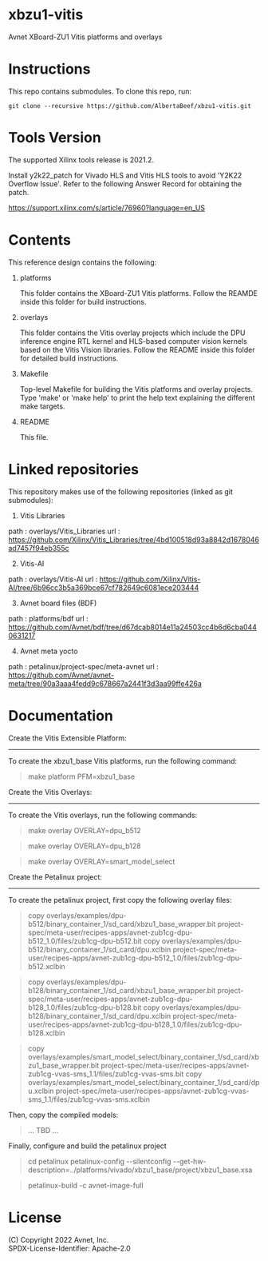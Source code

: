 # xbzu1-vitis
Avnet XBoard-ZU1 Vitis platforms and overlays 

# Instructions

This repo contains submodules. To clone this repo, run:
```
git clone --recursive https://github.com/AlbertaBeef/xbzu1-vitis.git
```

# Tools Version

The supported Xilinx tools release is 2021.2.

Install y2k22_patch for Vivado HLS and Vitis HLS tools to avoid 'Y2K22 Overflow Issue'.
Refer to the following Answer Record for obtaining the patch.

https://support.xilinx.com/s/article/76960?language=en_US

# Contents

This reference design contains the following:

1. platforms

   This folder contains the XBoard-ZU1 Vitis platforms. Follow the REAMDE inside this
   folder for build instructions.

2. overlays

   This folder contains the Vitis overlay projects which include the DPU
   inference engine RTL kernel and HLS-based computer vision kernels based on
   the Vitis Vision libraries. Follow the README inside this folder for detailed
   build instructions.

3. Makefile

   Top-level Makefile for building the Vitis platforms and overlay projects.
   Type 'make' or 'make help' to print the help text explaining the different
   make targets.

4. README

   This file.


# Linked repositories

This repository makes use of the following repositories (linked as git submodules):

1. Vitis Libraries

path : overlays/Vitis_Libraries
url  : https://github.com/Xilinx/Vitis_Libraries/tree/4bd100518d93a8842d1678046ad7457f94eb355c

2. Vitis-AI

path : overlays/Vitis-AI
url  : https://github.com/Xilinx/Vitis-AI/tree/6b96cc3b5a369bce67cf782649c6081ece203444

3. Avnet board files (BDF)

path : platforms/bdf
url  : https://github.com/Avnet/bdf/tree/d67dcab8014e11a24503cc4b6d6cba0440631217

4. Avnet meta yocto

path : petalinux/project-spec/meta-avnet
url  : https://github.com/Avnet/avnet-meta/tree/90a3aaa4fedd9c678667a2441f3d3aa99ffe426a


# Documentation

Create the Vitis Extensible Platform:
*************************************
To create the xbzu1_base Vitis platforms, run the following command:

> make platform PFM=xbzu1_base

Create the Vitis Overlays:
**************************
To create the Vitis overlays, run the following commands:

> make overlay OVERLAY=dpu_b512

> make overlay OVERLAY=dpu_b128

> make overlay OVERLAY=smart_model_select


Create the Petalinux project:
**************************
To create the petalinux project, first copy the following overlay files:

> copy overlays/examples/dpu-b512/binary_container_1/sd_card/xbzu1_base_wrapper.bit project-spec/meta-user/recipes-apps/avnet-zub1cg-dpu-b512_1.0/files/zub1cg-dpu-b512.bit
> copy overlays/examples/dpu-b512/binary_container_1/sd_card/dpu.xclbin project-spec/meta-user/recipes-apps/avnet-zub1cg-dpu-b512_1.0/files/zub1cg-dpu-b512.xclbin

> copy overlays/examples/dpu-b128/binary_container_1/sd_card/xbzu1_base_wrapper.bit project-spec/meta-user/recipes-apps/avnet-zub1cg-dpu-b128_1.0/files/zub1cg-dpu-b128.bit
> copy overlays/examples/dpu-b128/binary_container_1/sd_card/dpu.xclbin project-spec/meta-user/recipes-apps/avnet-zub1cg-dpu-b128_1.0/files/zub1cg-dpu-b128.xclbin

> copy overlays/examples/smart_model_select/binary_container_1/sd_card/xbzu1_base_wrapper.bit project-spec/meta-user/recipes-apps/avnet-zub1cg-vvas-sms_1.1/files/zub1cg-vvas-sms.bit
> copy overlays/examples/smart_model_select/binary_container_1/sd_card/dpu.xclbin project-spec/meta-user/recipes-apps/avnet-zub1cg-vvas-sms_1.1/files/zub1cg-vvas-sms.xclbin

Then, copy the compiled models:

> ... TBD ...

Finally, configure and build the petalinux project

> cd petalinux
> petalinux-config --silentconfig --get-hw-description=../platforms/vivado/xbzu1_base/project/xbzu1_base.xsa

> petalinux-build -c avnet-image-full



# License

(C) Copyright 2022 Avnet, Inc.\
SPDX-License-Identifier: Apache-2.0

